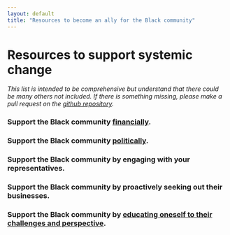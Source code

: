 ```yaml
---
layout: default
title: "Resources to become an ally for the Black community"
---
```


# Resources to support systemic change

*This list is intended to be comprehensive but understand that there could be many others not included. If there is something missing, please make a pull request on the [github repository](https://github.com/wa-hans/becoming-an-ally.github.io).*

### Support the Black community <a href="https://wa-hans.github.io/donate/">financially</a>.

### Support the Black community <a href="https://wa-hans.github.io/vote/">politically</a>.

### Support the Black community by engaging with your representatives.

### Support the Black community by proactively seeking out their businesses.

### Support the Black community by <a href="https://wa-hans.github.io/vote/">educating oneself to their challenges and perspective</a>.


